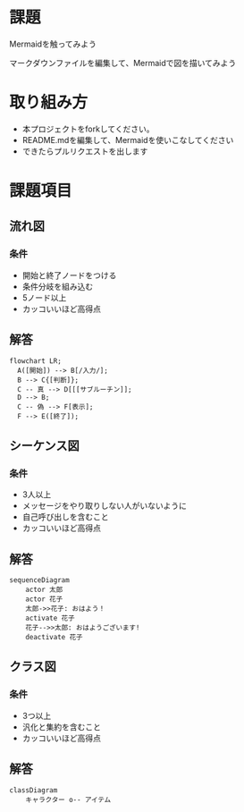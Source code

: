 # 課題
Mermaidを触ってみよう

マークダウンファイルを編集して、Mermaidで図を描いてみよう

# 取り組み方
* 本プロジェクトをforkしてください。
* README.mdを編集して、Mermaidを使いこなしてください
* できたらプルリクエストを出します

# 課題項目
## 流れ図
### 条件
- 開始と終了ノードをつける
- 条件分岐を組み込む
- 5ノード以上
- カッコいいほど高得点

## 解答
```mermaid
flowchart LR;
  A([開始]) --> B[/入力/];
  B --> C{[判断]};
  C -- 真 --> D[[[サブルーチン]];
  D --> B;
  C -- 偽 --> F[表示];
  F --> E([終了]);
```

## シーケンス図
### 条件
- 3人以上
- メッセージをやり取りしない人がいないように
- 自己呼び出しを含むこと
- カッコいいほど高得点

## 解答
```mermaid
sequenceDiagram
    actor 太郎
    actor 花子
    太郎->>花子: おはよう！
    activate 花子
    花子-->>太郎: おはようございます!
    deactivate 花子
```

## クラス図

### 条件
- 3つ以上
- 汎化と集約を含むこと
- カッコいいほど高得点

## 解答
```mermaid
classDiagram
    キャラクター o-- アイテム
```
